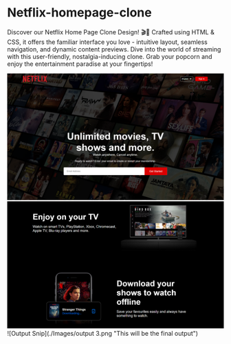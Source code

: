# Netflix-homepage-clone
Discover our Netflix Home Page Clone Design! 🎬🍿 Crafted using HTML &amp; CSS, it offers the familiar interface you love - intuitive layout, seamless navigation, and dynamic content previews. Dive into the world of streaming with this user-friendly, nostalgia-inducing clone. Grab your popcorn and enjoy the entertainment paradise at your fingertips! 
 
 ![Output Snip](./Images/output1.png "This will be the final output")
 ![Output Snip](./Images/output2.png "This will be the final output")
 ![Output Snip](./Images/output 3.png "This will be the final output")
 
